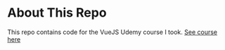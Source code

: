 # About This Repo
This repo contains code for the VueJS Udemy course I took.
[See course here](https://www.udemy.com/vuejs-2-the-complete-guide/learn/v4/ "VueJS COurse on Udemy")